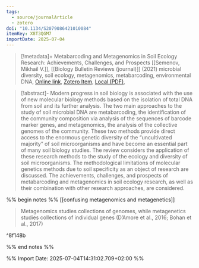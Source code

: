 ```yaml
---
tags:
  - source/journalArticle
  - zotero
doi: "10.1134/S2079086421010084"
itemKey: X8T3QGM7
importDate: 2025-07-04
---
```

>[!metadata]+
> Metabarcoding and Metagenomics in Soil Ecology Research: Achievements, Challenges, and Prospects
> [[Semenov, Mikhail V.]], 
> [[Biology Bulletin Reviews (journal)]] (2021)
> microbial diversity, soil ecology, metagenomics, metabarcoding, environmental DNA, 
> [Online link](http://link.springer.com/10.1134/S2079086421010084), [Zotero Item](zotero://select/library/items/X8T3QGM7), [Local (PDF)](file://C:/Users/aburg/Documents/references/zotero/storage/D73NK33A/Semenov2021_MetabarcodingMetagenomics.pdf), 

>[!abstract]-
>Modern progress in soil biology is associated with the use of new molecular biology methods based on the isolation of total DNA from soil and its further analysis. The two main approaches to the study of soil microbial DNA are metabarcoding, the identification of the community composition via analysis of the sequences of barcode marker genes, and metagenomics, the analysis of the collective genomes of the community. These two methods provide direct access to the enormous genetic diversity of the “uncultivated majority” of soil microorganisms and have become an essential part of many soil biology studies. The review considers the application of these research methods to the study of the ecology and diversity of soil microorganisms. The methodological limitations of molecular genetics methods due to soil specificity as an object of research are discussed. The achievements, challenges, and prospects of metabarcoding and metagenomics in soil ecology research, as well as their combination with other research approaches, are considered.

%% begin notes %%
[[confusing metagenomics and metagenetics]]
> Metagenomics studies collections of genomes, while metagenetics studies collections of individual genes (D’Amore et al., 2016; Bohan et al., 2017)

^8f148b


%% end notes %%

%% Import Date: 2025-07-04T14:31:02.709+02:00 %%

